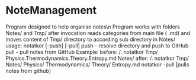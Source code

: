 # NoteManagement
Program designed to help organise notes\n
Program works with folders Notes/ and Tmp/ after invocation reads categories 
from main file ( .md) and moves  content of Tmp/ directory to according sub directory in Notes/
usage: notatkor [-push] [-pull]
push - resolve directory and push to GitHub
pull - pull notes from GitHub
Example:
before:
/.
notatkor
  Tmp/
  Physics.Thermodynamics.Theory.Entropy.md
  Notes/
after:
/.
notatkor
  Tmp/
  Notes/
    Physics/
      Thermodynamics/
        Theory/
          Entropy.md
notatkor -pull [pulls notes from github]
